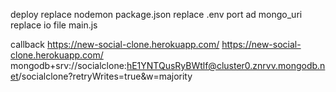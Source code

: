 deploy
replace nodemon package.json
replace .env port ad mongo_uri 
replace io file main.js

callback https://new-social-clone.herokuapp.com/
https://new-social-clone.herokuapp.com/
mongodb+srv://socialclone:hE1YNTQusRyBWtlf@cluster0.znrvv.mongodb.net/socialclone?retryWrites=true&w=majority